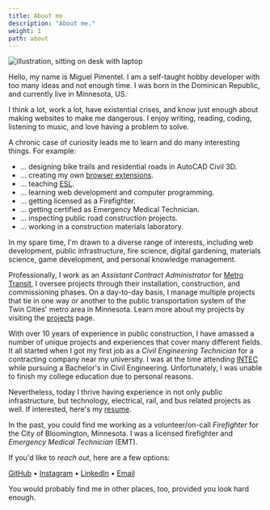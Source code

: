 ```yaml
---
title: About me
description: "About me."
weight: 1
path: about
---
```


<img src="https://bear-images.sfo2.cdn.digitaloceanspaces.com/database-1717263783-0.webp" id="main-img" alt="illustration, sitting on desk with laptop" width="" height="" style="border:none;" />

<!-- <div class="badges">
<a class="badge" href="https://en.wikipedia.org/wiki/Web_development"><img alt="Static Badge" height="28px" src="https://img.shields.io/badge/Web_Development-FF3EA5?style=flat-square"></a>
<a class="badge" href="https://en.wikipedia.org/wiki/Static_site_generator"><img alt="Static Badge" height="28px" src="https://img.shields.io/badge/Static%20Site%20Generators-gold?style=flat-square"></a>
<a class="badge" href="https://learn.org/articles/What_is_Fire_Science.html"><img alt="Static Badge" height="28px" src="https://img.shields.io/badge/Fire%20Science-red?style=flat-square"></a>
<a class="badge" href="https://en.wikipedia.org/wiki/Video_game_development"><img alt="Static Badge" height="28px" src="https://img.shields.io/badge/Game%20Development-836FFF?style=flat-square"></a>
<a class="badge" href="https://en.wikipedia.org/wiki/Personal_knowledge_management"><img alt="Static Badge" height="28px" src="https://img.shields.io/badge/Personal%20Knowledge%20Management-darkgreen?style=flat-square"></a>
<a class="badge" href="https://en.wikipedia.org/wiki/Public_infrastructure"><img alt="Static Badge" height="28px" src="https://img.shields.io/badge/Public%20Infrastructure-gray?style=flat-square"></a>
<a class="badge" href="https://maggieappleton.com/garden-history"><img alt="Static Badge" height="28px" src="https://img.shields.io/badge/Digital%20Gardening-rebeccapurple?style=flat-square"></a>
<a class="badge" href="https://en.wikipedia.org/wiki/Materials_science"><img alt="Static Badge" height="28px" src="https://img.shields.io/badge/Materials%20Science-A0153E?style=flat-square"></a>
</div> -->

<!-- ![img](https://img.shields.io/badge/Web_Development-FF3EA5?style=flat-square) 
![img](https://img.shields.io/badge/Static%20Site%20Generators-gold?style=flat-square)
![img](https://img.shields.io/badge/Fire%20Science-red?style=flat-square)
![img](https://img.shields.io/badge/Game%20Development-836FFF?style=flat-square)
![img](https://img.shields.io/badge/Personal%20Knowledge%20Management-darkgreen?style=flat-square)
![img](https://img.shields.io/badge/Public%20Infrastructure-gray?style=flat-square)
![img](https://img.shields.io/badge/Digital%20Gardening-rebeccapurple?style=flat-square)
![img](https://img.shields.io/badge/Materials%20Science-A0153E?style=flat-square) -->

Hello, my name is Miguel Pimentel. I am a self-taught hobby developer with too many ideas and not enough time. I was born in the Dominican Republic, and currently live in Minnesota, US.

I think a lot, work a lot, have existential crises, and know just enough about making websites to make me dangerous. I enjoy writing, reading, coding, listening to music, and love having a problem to solve.

A chronic case of curiosity leads me to learn and do many interesting things. For example:

- … designing bike trails and residential roads in AutoCAD Civil 3D.
- … creating my own [browser extensions](https://addons.mozilla.org/en-US/firefox/user/17772574/).
- … teaching [ESL](https://en.wikipedia.org/wiki/English_as_a_second_or_foreign_language).
- … learning web development and computer programming.
- … getting licensed as a Firefighter.
- … getting certified as Emergency Medical Technician.
- … inspecting public road construction projects.
- … working in a construction materials laboratory.

In my spare time, I'm drawn to a diverse range of interests, including web development, public infrastructure, fire science, digital gardening, materials science, game development, and personal knowledge management.

Professionally, I work as an *Assistant Contract Administrator* for [Metro Transit](https://www.metrotransit.org/), I oversee projects through their installation, construction, and commissioning phases. On a day-to-day basis, I manage multiple projects that tie in one way or another to the public transportation system of the Twin Cities' metro area in Minnesota. Learn more about my projects by visiting the [projects](/projects/) page.

With over 10 years of experience in public construction, I have amassed a number of unique projects and experiences that cover many different fields. It all started when I got my first job as a *Civil Engineering Technician* for a contracting company near my university. I was at the time attending [INTEC](https://www.intec.edu.do/) while pursuing a Bachelor's in Civil Engineering. Unfortunately, I was unable to finish my college education due to personal reasons.

Nevertheless, today I thrive having experience in not only public infrastructure, but technology, electrical, rail, and bus related projects as well. If interested, here's my [resume](https://api.raindrop.io/v2/raindrop/779238867/file?type=application/pdf).

In the past, you could find me working as a volunteer/on-call *Firefighter* for the City of Bloomington, Minnesota. I was a licensed firefighter and *Emergency Medical Technician* (EMT).

If you'd like to *reach out*, here are a few options:

[GitHub](https://github.com/semanticdata/) • [Instagram](https://instagram.com/miguelapv) • [LinkedIn](https://www.linkedin.com/in/miguelpimentel29/) • [Email](mailto:contact@miguelpimentel.do)

You would probably find me in other places, too, provided you look hard enough.
